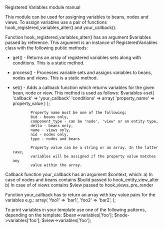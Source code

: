 Registered Variables module manual

This module can be used for assigning variables to beans, nodes and views. 
To assign variables use a pair of functions hook_registered_variables_alter() 
and your_callback().

Function hook_registered_variables_alter() has an argument $variables passed 
by reference. This argument is an instance of RegisteredVariables class with 
the following public methods:

  - get()     - Returns an array of registered variables sets along with 
                conditions. This is a static method.

  - process() - Processes variable sets and assigns variables to beans, nodes 
                and views. This is a static method.

  - set()     - Adds a callback function which returns variables for the given 
                bean, node or view. This method is used as follows:
                $variables->set(
                  'callback' => 'your_callback'
                  'conditions' => array(
                    'property_name' => property_value
                  )
                );

                Property name must be one of the following:
                bid - beans only,
                component_type - can be 'node', 'view' or an entity type,
                delta - beans only,
                name - views only,
                nid - nodes only,
                type - nodes and beans

                Property value can be a string or an array. In the latter case,
                variables will be assigned if the property value matches any 
                value within the array.

Callback function your_callback has an argument $context, which:
  a) In case of nodes and beans contains $build passed to 
     hook_entity_view_alter
  b) In case of of views contains $view passed to hook_views_pre_render

Function your_callback has to return an array with key value pairs for the 
variables e.g.:
array(
  'foo1' => 'bar1',
  'foo2' => 'bar2',
);

To print variables in your template use one of the following patterns, 
depending on the template:
$bean->variables['foo'];
$node->variables['foo'];
$view->variables['foo'];